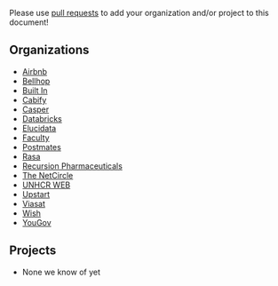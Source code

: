 Please use [pull requests](https://github.com/airbnb/knowledge-repo/pull/new/master)
to add your organization and/or project to this document!

Organizations
----------
 - [Airbnb](https://airbnb.com)
 - [Bellhop](https://getbellhops.com/)
 - [Built In](https://builtin.com/)
 - [Cabify](https://cabify.com)
 - [Casper](https://casper.com)
 - [Databricks](https://databricks.com)
 - [Elucidata](https://elucidata.io/)
 - [Faculty](https://faculty.ai/)
 - [Postmates](https://postmates.com/)
 - [Rasa](https://rasa.com)
 - [Recursion Pharmaceuticals](http://recursionpharma.com)
 - [The NetCircle](http://thenetcircle.com)
 - [UNHCR WEB](http://www.unhcr.org)
 - [Upstart](http://www.upstart.com)
 - [Viasat](https://viasat.com)
 - [Wish](https://wish.com/)
 - [YouGov](https://yougov.com)

Projects
----------
 - None we know of yet
